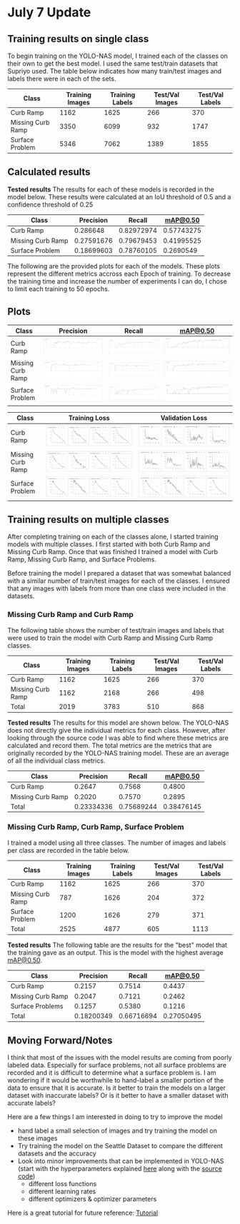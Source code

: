 # July 7 Update

## Training results on single class

To begin training on the YOLO-NAS model, I trained each of the classes on their own to get the best model. I used the same test/train datasets that Supriyo used. The table below indicates how many train/test images and labels there were in each of the sets.

| Class             | Training Images | Training Labels | Test/Val Images | Test/Val Labels |
|-------------------|-----------------|-----------------|-----------------|-----------------|
| Curb Ramp         | 1162            | 1625            | 266             | 370             |
| Missing Curb Ramp | 3350            | 6099            | 932             | 1747            |
| Surface Problem   | 5346            | 7062            | 1389            | 1855            |

## Calculated results 

**Tested results** 
The results for each of these models is recorded in the model below. These results were calculated at an IoU threshold of 0.5 and a confidence threshold of 0.25

| Class             | Precision  | Recall     | mAP@0.50   |
|-------------------|------------|------------|------------|
| Curb Ramp         | 0.286648   | 0.82972974 | 0.57743275 |
| Missing Curb Ramp | 0.27591676 | 0.79679453 | 0.41995525 |
| Surface Problem   | 0.18699603 | 0.78760105 | 0.2690549  |


The following are the provided plots for each of the models. These plots represent the different metrics accross each Epoch of training. To decrease the training time and increase the number of experiments I can do, I chose to limit each training to 50 epochs.

## Plots
| Class             | Precision                                                           | Recall                                                           | mAP@0.50                                              |
|-------------------|---------------------------------------------------------------------|------------------------------------------------------------------|-------------------------------------------------------|
| Curb Ramp         | ![Curb Ramp Precision](/jul_07/plots/ramp_precision.png)            | ![Curb Ramp Recall](/jul_07/plots/ramp_recall.png)               | ![Curb AP](/jul_07/plots/ramp_ap.png)                 |
| Missing Curb Ramp | ![Missing Curb Ramp Precision](/jul_07/plots/missing_precision.png) | ![Missing Curb Ramp Recall](/jul_07/plots/missing_precision.png) | ![Missing Curb Ramp AP](/jul_07/plots/missing_ap.png) |
| Surface Problem   | ![Surface Problem Precision](/jul_07/plots/sf_precision.png)        | ![Surface Problem Recall](/jul_07/plots/sf_recall.png)           | ![Surface Problem AP](/jul_07/plots/sf_ap.png)        |

| Class             | Training Loss                                                            | Validation Loss                                                            |
|-------------------|--------------------------------------------------------------------------|----------------------------------------------------------------------------|
| Curb Ramp         | ![Curb Ramp Training Loss](/jul_07/plots/ramp_train_loss.png)            | ![Curb Ramp Validation Loss](/jul_07/plots/ramp_valid_loss.png)            |
| Missing Curb Ramp | ![Missing Curb Ramp Training Loss](/jul_07/plots/missing_train_loss.png) | ![Missing Curb Ramp Validation Loss](/jul_07/plots/missing_valid_loss.png) |
| Surface Problem   | ![Surface Problem Validation Loss](/jul_07/plots/sf_train_loss.png)      | ![Surface Validation Loss](/jul_07/plots/sf_train_loss.png)                |

## Training results on multiple classes

After completing training on each of the classes alone, I started training models with multiple classes. I first started with both Curb Ramp and Missing Curb Ramp. Once that was finished I trained a model with Curb Ramp, Missing Curb Ramp, and Surface Problems. 

Before training the model I prepared a dataset that was somewhat balanced with a similar number of train/test images for each of the classes. I ensured that any images with labels from more than one class were included in the datasets. 



### Missing Curb Ramp and Curb Ramp
The following table shows the number of test/train images and labels that were used to train the model with Curb Ramp and Missing Curb Ramp classes. 

| Class             | Training Images | Training Labels | Test/Val Images | Test/Val Labels |
|-------------------|-----------------|-----------------|-----------------|-----------------|
| Curb Ramp         | 1162            | 1625            | 266             | 370             |
| Missing Curb Ramp | 1162            | 2168            | 266             | 498             |
| Total             | 2019            | 3783            | 510             | 868             |


**Tested results** 
The results for this model are shown below. The YOLO-NAS does not directly give the individual metrics for each class. However, after looking through the source code I was able to find where these metrics are calculated and record them. The total metrics are the metrics that are originally recorded by the YOLO-NAS training model. These are an average of all the individual class metrics. 

| Class             | Precision  | Recall     | mAP@0.50   |
|-------------------|------------|------------|------------|
| Curb Ramp         | 0.2647     | 0.7568     | 0.4800     |
| Missing Curb Ramp | 0.2020     | 0.7570     | 0.2895     |
| Total             | 0.23334336 | 0.75689244 | 0.38476145 |


### Missing Curb Ramp, Curb Ramp, Surface Problem

I trained a model using all three classes. The number of images and labels per class are recorded in the table below. 

| Class             | Training Images | Training Labels | Test/Val Images | Test/Val Labels |
|-------------------|-----------------|-----------------|-----------------|-----------------|
| Curb Ramp         | 1162            | 1625            | 266             | 370             |
| Missing Curb Ramp | 787             | 1626            | 204             | 372             |
| Surface Problem   | 1200            | 1626            | 279             | 371             | 
| Total             | 2525            | 4877            | 605             | 1113            | 


**Tested results** 
The following table are the results for the "best" model that the training gave as an output. This is the model with the highest average mAP@0.50.

| Class             | Precision  | Recall     | mAP@0.50   |
|-------------------|------------|------------|------------|
| Curb Ramp         | 0.2157     | 0.7514     | 0.4437     |
| Missing Curb Ramp | 0.2047     | 0.7121     | 0.2462     |
| Surface Problems  | 0.1257     | 0.5380     | 0.1216     |
| Total             | 0.18200349 | 0.66716694 | 0.27050495 |

<!-- 
**Visual Examples**
| Class | False Positive | False Negative | True Positive |
|-------|----------------|----------------|---------------|
| Curb Ramp |
| Missing Curb Ramp |
| Surface Problems |
| Missing Curb Ramp & Curb Ramp |
| Missing Curb Ramp & Surface Problem |
| Missing Curb Ramp & Curb Ramp & Surface Problem |
| Curb Ramp & Surface Problem | -->




## Moving Forward/Notes

I think that most of the issues with the model results are coming from poorly labeled data. Especially for surface problems, not all surface problems are recorded and it is difficult to determine what a surface problem is. I am wondering if it would be worthwhile to hand-label a smaller portion of the data to ensure that it is accurate. Is it better to train the models on a larger dataset with inaccurate labels? Or is it better to have a smaller dataset with accurate labels?

Here are a few things I am interested in doing to try to improve the model
- hand label a small selection of images and try training the model on these images
- Try training the model on the Seattle Dataset to compare the different datasets and the accuracy
- Look into minor improvements that can be implemented in YOLO-NAS (start with the hyperparameters explained [here](https://github.com/Deci-AI/super-gradients/blob/master/src/super_gradients/recipes/training_hyperparams/default_train_params.yaml) along with the [source code](https://github.com/Deci-AI/super-gradients/blob/master/src/super_gradients/training/params.py))
    - different loss functions
    - different learning rates
    - different optimizers & optimizer parameters


Here is a great tutorial for future reference: [Tutorial](https://colab.research.google.com/drive/1q0RmeVRzLwRXW-h9dPFSOchwJkThUy6d#scrollTo=tYZw6UvePBv5)